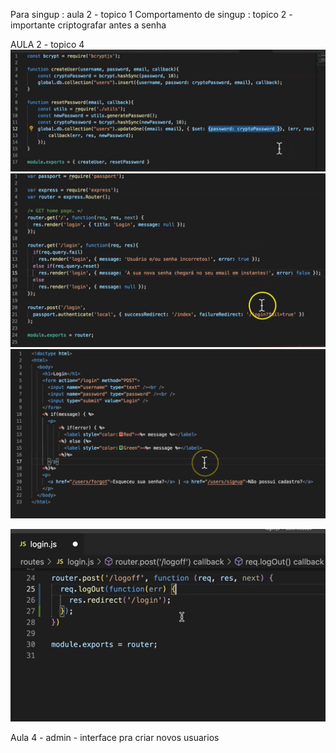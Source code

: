 Para singup : aula 2 - topico 1
Comportamento de singup : topico 2 - importante criptografar antes a senha

AULA 2 - topico 4
![Alt text](image-4.png)
![Alt text](image-2.png)
![Alt text](image-3.png)

![Alt text](image-5.png)

Aula 4 - admin - interface pra criar novos usuarios